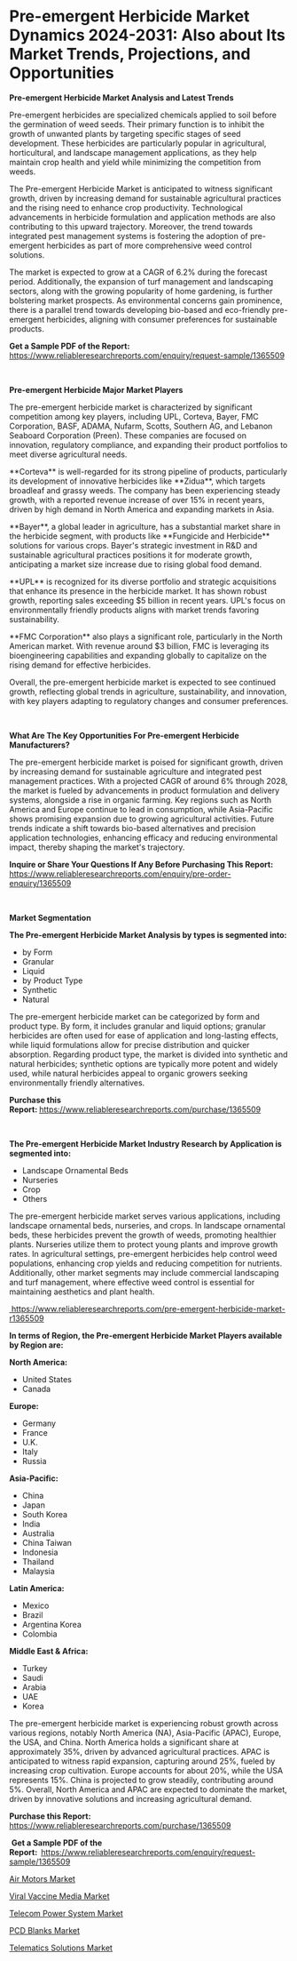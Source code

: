 <p><h1>Pre-emergent Herbicide Market Dynamics 2024-2031: Also about Its Market Trends, Projections, and Opportunities</h1></p><p><strong>Pre-emergent Herbicide Market Analysis and Latest Trends</strong></p>
<p><p>Pre-emergent herbicides are specialized chemicals applied to soil before the germination of weed seeds. Their primary function is to inhibit the growth of unwanted plants by targeting specific stages of seed development. These herbicides are particularly popular in agricultural, horticultural, and landscape management applications, as they help maintain crop health and yield while minimizing the competition from weeds.</p><p>The Pre-emergent Herbicide Market is anticipated to witness significant growth, driven by increasing demand for sustainable agricultural practices and the rising need to enhance crop productivity. Technological advancements in herbicide formulation and application methods are also contributing to this upward trajectory. Moreover, the trend towards integrated pest management systems is fostering the adoption of pre-emergent herbicides as part of more comprehensive weed control solutions.</p><p>The market is expected to grow at a CAGR of 6.2% during the forecast period. Additionally, the expansion of turf management and landscaping sectors, along with the growing popularity of home gardening, is further bolstering market prospects. As environmental concerns gain prominence, there is a parallel trend towards developing bio-based and eco-friendly pre-emergent herbicides, aligning with consumer preferences for sustainable products.</p></p>
<p><strong>Get a Sample PDF of the Report:&nbsp;</strong> <a href="https://www.reliableresearchreports.com/enquiry/request-sample/1365509?utm_campaign=12&utm_medium=2&utm_source=Github&utm_content=ia&utm_term=17112024&utm_id=pre-emergent-herbicide">https://www.reliableresearchreports.com/enquiry/request-sample/1365509</a></p>
<p>&nbsp;</p>
<p><strong>Pre-emergent Herbicide Major Market Players</strong></p>
<p><p>The pre-emergent herbicide market is characterized by significant competition among key players, including UPL, Corteva, Bayer, FMC Corporation, BASF, ADAMA, Nufarm, Scotts, Southern AG, and Lebanon Seaboard Corporation (Preen). These companies are focused on innovation, regulatory compliance, and expanding their product portfolios to meet diverse agricultural needs.</p><p>**Corteva** is well-regarded for its strong pipeline of products, particularly its development of innovative herbicides like **Zidua**, which targets broadleaf and grassy weeds. The company has been experiencing steady growth, with a reported revenue increase of over 15% in recent years, driven by high demand in North America and expanding markets in Asia.</p><p>**Bayer**, a global leader in agriculture, has a substantial market share in the herbicide segment, with products like **Fungicide and Herbicide** solutions for various crops. Bayer's strategic investment in R&D and sustainable agricultural practices positions it for moderate growth, anticipating a market size increase due to rising global food demand.</p><p>**UPL** is recognized for its diverse portfolio and strategic acquisitions that enhance its presence in the herbicide market. It has shown robust growth, reporting sales exceeding $5 billion in recent years. UPL's focus on environmentally friendly products aligns with market trends favoring sustainability.</p><p>**FMC Corporation** also plays a significant role, particularly in the North American market. With revenue around $3 billion, FMC is leveraging its bioengineering capabilities and expanding globally to capitalize on the rising demand for effective herbicides.</p><p>Overall, the pre-emergent herbicide market is expected to see continued growth, reflecting global trends in agriculture, sustainability, and innovation, with key players adapting to regulatory changes and consumer preferences.</p></p>
<p>&nbsp;</p>
<p><strong>What Are The Key Opportunities For Pre-emergent Herbicide Manufacturers?</strong></p>
<p><p>The pre-emergent herbicide market is poised for significant growth, driven by increasing demand for sustainable agriculture and integrated pest management practices. With a projected CAGR of around 6% through 2028, the market is fueled by advancements in product formulation and delivery systems, alongside a rise in organic farming. Key regions such as North America and Europe continue to lead in consumption, while Asia-Pacific shows promising expansion due to growing agricultural activities. Future trends indicate a shift towards bio-based alternatives and precision application technologies, enhancing efficacy and reducing environmental impact, thereby shaping the market's trajectory.</p></p>
<p><strong>Inquire or Share Your Questions If Any Before Purchasing This Report:</strong> <a href="https://www.reliableresearchreports.com/enquiry/pre-order-enquiry/1365509?utm_campaign=12&utm_medium=2&utm_source=Github&utm_content=ia&utm_term=17112024&utm_id=pre-emergent-herbicide">https://www.reliableresearchreports.com/enquiry/pre-order-enquiry/1365509</a></p>
<p>&nbsp;</p>
<p><strong>Market Segmentation</strong></p>
<p><strong>The Pre-emergent Herbicide Market Analysis by types is segmented into:</strong></p>
<p><ul><li>by Form</li><li>Granular</li><li>Liquid</li><li>by Product Type</li><li>Synthetic</li><li>Natural</li></ul></p>
<p><p>The pre-emergent herbicide market can be categorized by form and product type. By form, it includes granular and liquid options; granular herbicides are often used for ease of application and long-lasting effects, while liquid formulations allow for precise distribution and quicker absorption. Regarding product type, the market is divided into synthetic and natural herbicides; synthetic options are typically more potent and widely used, while natural herbicides appeal to organic growers seeking environmentally friendly alternatives.</p></p>
<p><strong>Purchase this Report:&nbsp;</strong><a href="https://www.reliableresearchreports.com/purchase/1365509?utm_campaign=12&utm_medium=2&utm_source=Github&utm_content=ia&utm_term=17112024&utm_id=pre-emergent-herbicide">https://www.reliableresearchreports.com/purchase/1365509</a></p>
<p>&nbsp;</p>
<p><strong>The Pre-emergent Herbicide Market Industry Research by Application is segmented into:</strong></p>
<p><ul><li>Landscape Ornamental Beds</li><li>Nurseries</li><li>Crop</li><li>Others</li></ul></p>
<p><p>The pre-emergent herbicide market serves various applications, including landscape ornamental beds, nurseries, and crops. In landscape ornamental beds, these herbicides prevent the growth of weeds, promoting healthier plants. Nurseries utilize them to protect young plants and improve growth rates. In agricultural settings, pre-emergent herbicides help control weed populations, enhancing crop yields and reducing competition for nutrients. Additionally, other market segments may include commercial landscaping and turf management, where effective weed control is essential for maintaining aesthetics and plant health.</p></p>
<p><a href="https://www.reliableresearchreports.com/pre-emergent-herbicide-market-r1365509?utm_campaign=12&utm_medium=2&utm_source=Github&utm_content=ia&utm_term=17112024&utm_id=pre-emergent-herbicide">&nbsp;https://www.reliableresearchreports.com/pre-emergent-herbicide-market-r1365509</a></p>
<p><strong>In terms of Region, the Pre-emergent Herbicide Market Players available by Region are:</strong></p>
<p>
    <p> <strong> North America: </strong>
        <ul>
            <li>United States</li>
            <li>Canada</li>
        </ul>
        </p> 
    <p> <strong> Europe: </strong>
        <ul>
            <li>Germany</li>
            <li>France</li>
            <li>U.K.</li>
            <li>Italy</li>
            <li>Russia</li>
        </ul>
        </p> 
    <p> <strong> Asia-Pacific: </strong>
        <ul>
            <li>China</li>
            <li>Japan</li>
            <li>South Korea</li>
            <li>India</li>
            <li>Australia</li>
            <li>China Taiwan</li>
            <li>Indonesia</li>
            <li>Thailand</li>
            <li>Malaysia</li>
        </ul>
        </p> 
    <p> <strong> Latin America: </strong>
        <ul>
            <li>Mexico</li>
            <li>Brazil</li>
            <li>Argentina Korea</li>
            <li>Colombia</li>
        </ul>
        </p> 
    <p> <strong> Middle East & Africa: </strong>
        <ul>
            <li>Turkey</li>
            <li>Saudi</li>
            <li>Arabia</li>
            <li>UAE</li>
            <li>Korea</li>
        </ul>
    </p>
    </p>
<p><p>The pre-emergent herbicide market is experiencing robust growth across various regions, notably North America (NA), Asia-Pacific (APAC), Europe, the USA, and China. North America holds a significant share at approximately 35%, driven by advanced agricultural practices. APAC is anticipated to witness rapid expansion, capturing around 25%, fueled by increasing crop cultivation. Europe accounts for about 20%, while the USA represents 15%. China is projected to grow steadily, contributing around 5%. Overall, North America and APAC are expected to dominate the market, driven by innovative solutions and increasing agricultural demand.</p></p>
<p><strong>Purchase this Report: </strong><a href="https://www.reliableresearchreports.com/purchase/1365509?utm_campaign=12&utm_medium=2&utm_source=Github&utm_content=ia&utm_term=17112024&utm_id=pre-emergent-herbicide">https://www.reliableresearchreports.com/purchase/1365509</a></p>
<p>&nbsp;<strong>Get a Sample PDF of the Report:&nbsp;&nbsp;</strong><a href="https://www.reliableresearchreports.com/enquiry/request-sample/1365509?utm_campaign=12&utm_medium=2&utm_source=Github&utm_content=ia&utm_term=17112024&utm_id=pre-emergent-herbicide">https://www.reliableresearchreports.com/enquiry/request-sample/1365509</a></p>
<p><strong></strong></p>
<p><p><a href="https://www.linkedin.com/pulse/air-motors-market-segmentation-applications-types-growth-bn9bc?utm_campaign=12&utm_medium=2&utm_source=Github&utm_content=ia&utm_term=17112024&utm_id=pre-emergent-herbicide">Air Motors Market</a></p><p><a href="https://github.com/JakirUddin511/Market-Research-Report-List-1/blob/main/viral-vaccine-media-market.md?utm_campaign=12&utm_medium=2&utm_source=Github&utm_content=ia&utm_term=17112024&utm_id=pre-emergent-herbicide">Viral Vaccine Media Market</a></p><p><a href="https://issuu.com/reportprime-2/docs/telecom-power-system-market-size-20_56d256ac2587f3?utm_campaign=12&utm_medium=2&utm_source=Github&utm_content=ia&utm_term=17112024&utm_id=pre-emergent-herbicide">Telecom Power System Market</a></p><p><a href="https://github.com/AbbasMahmud554/Market-Research-Report-List-1/blob/main/pcd-blanks-market.md?utm_campaign=12&utm_medium=2&utm_source=Github&utm_content=ia&utm_term=17112024&utm_id=pre-emergent-herbicide">PCD Blanks Market</a></p><p><a href="https://issuu.com/reportprime-2/docs/telematics-solutions-market-size-20_98124ec1cc58fa?utm_campaign=12&utm_medium=2&utm_source=Github&utm_content=ia&utm_term=17112024&utm_id=pre-emergent-herbicide">Telematics Solutions Market</a></p></p>